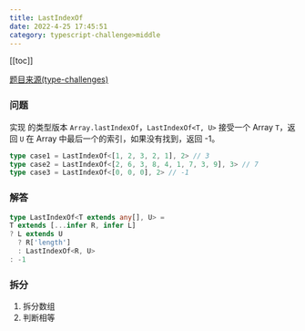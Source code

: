 ```yaml
---
title: LastIndexOf
date: 2022-4-25 17:45:51
category: typescript-challenge>middle
---
```


[[toc]]

[题目来源(type-challenges)](https://github.com/type-challenges/type-challenges/blob/main/questions/05317-medium-lastindexof/README.md)

### 问题

实现 的类型版本 `Array.lastIndexOf`，`LastIndexOf<T, U>` 接受一个 Array `T`，返回 `U` 在 Array 中最后一个的索引，如果没有找到，返回 -1。

```typescript
type case1 = LastIndexOf<[1, 2, 3, 2, 1], 2> // 3
type case2 = LastIndexOf<[2, 6, 3, 8, 4, 1, 7, 3, 9], 3> // 7
type case3 = LastIndexOf<[0, 0, 0], 2> // -1
```

### 解答

```typescript
type LastIndexOf<T extends any[], U> = 
T extends [...infer R, infer L]
? L extends U
  ? R['length']
  : LastIndexOf<R, U>
: -1
```

### 拆分
1. 拆分数组
2. 判断相等
